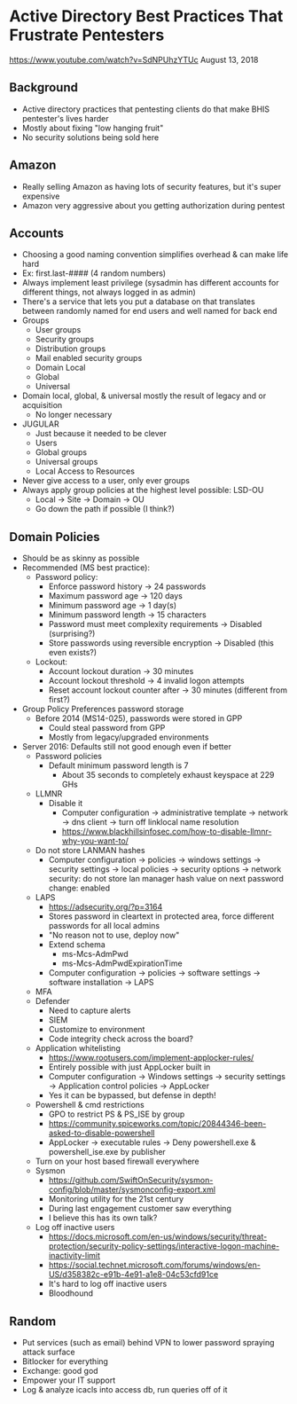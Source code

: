 # Active Directory Best Practices That Frustrate Pentesters
https://www.youtube.com/watch?v=SdNPUhzYTUc
August 13, 2018

## Background
* Active directory practices that pentesting clients do that make BHIS pentester's lives harder
* Mostly about fixing "low hanging fruit"
* No security solutions being sold here

## Amazon
* Really selling Amazon as having lots of security features, but it's super expensive
* Amazon very aggressive about you getting authorization during pentest

## Accounts
* Choosing a good naming convention simplifies overhead & can make life hard
* Ex: first.last-#### (4 random numbers)
* Always implement least privilege (sysadmin has different accounts for different things, not
always logged in as admin)
* There's a service that lets you put a database on that translates between randomly named
for end users and well named for back end
* Groups
  * User groups
  * Security groups
  * Distribution groups
  * Mail enabled security groups
  * Domain Local
  * Global
  * Universal
* Domain local, global, & universal mostly the result of legacy and or acquisition
  * No longer necessary
* JUGULAR
  * Just because it needed to be clever
  * Users
  * Global groups
  * Universal groups
  * Local Access to Resources
* Never give access to a user, only ever groups
* Always apply group policies at the highest level possible: LSD-OU
  * Local -> Site -> Domain -> OU
  * Go down the path if possible (I think?)

## Domain Policies
* Should be as skinny as possible
* Recommended (MS best practice):
  * Password policy:
    * Enforce password history                    -> 24 passwords
    * Maximum password age                        -> 120 days
    * Minimum password age                        -> 1 day(s)
    * Minimum password length                     -> 15 characters
    * Password must meet complexity requirements  -> Disabled (surprising?)
    * Store passwords using reversible encryption -> Disabled (this even exists?)
  * Lockout:
    * Account lockout duration                    -> 30 minutes
    * Account lockout threshold                   -> 4 invalid logon attempts
    * Reset account lockout counter after         -> 30 minutes (different from first?)
* Group Policy Preferences password storage
  * Before 2014 (MS14-025), passwords were stored in GPP
    * Could steal password from GPP
    * Mostly from legacy/upgraded environments
* Server 2016: Defaults still not good enough even if better
  * Password policies
    * Default minimum password length is 7
      * About 35 seconds to completely exhaust keyspace at 229 GHs
  * LLMNR
    * Disable it
      * Computer configuration -> administrative template -> network -> dns client ->
        turn off linklocal name resolution
      * https://www.blackhillsinfosec.com/how-to-disable-llmnr-why-you-want-to/
  * Do not store LANMAN hashes
    * Computer configuration -> policies -> windows settings -> security settings -> local
      policies -> security options -> network security: do not store lan manager hash value on
      next password change: enabled
  * LAPS
    * https://adsecurity.org/?p=3164
    * Stores password in cleartext in protected area, force different passwords for all local admins
    * "No reason not to use, deploy now"
    * Extend schema
      * ms-Mcs-AdmPwd
      * ms-Mcs-AdmPwdExpirationTime
    * Computer configuration -> policies -> software settings -> software installation -> LAPS
  * MFA
  * Defender
    * Need to capture alerts
    * SIEM
    * Customize to environment
    * Code integrity check across the board?
  * Application whitelisting
    * https://www.rootusers.com/implement-applocker-rules/
    * Entirely possible with just AppLocker built in
    * Computer configuration -> Windows settings -> security settings -> Application control
      policies -> AppLocker
    * Yes it can be bypassed, but defense in depth!
  * Powershell & cmd restrictions
    * GPO to restrict PS & PS_ISE by group
    * https://community.spiceworks.com/topic/20844346-been-asked-to-disable-powershell
    * AppLocker -> executable rules -> Deny powershell.exe & powershell_ise.exe by publisher
  * Turn on your host based firewall everywhere
  * Sysmon
    * https://github.com/SwiftOnSecurity/sysmon-config/blob/master/sysmonconfig-export.xml
    * Monitoring utility for the 21st century
    * During last engagement customer saw everything
    * I believe this has its own talk?
  * Log off inactive users
    * https://docs.microsoft.com/en-us/windows/security/threat-protection/security-policy-settings/interactive-logon-machine-inactivity-limit
    * https://social.technet.microsoft.com/forums/windows/en-US/d358382c-e91b-4e91-a1e8-04c53cfd91ce
    * It's hard to log off inactive users
    * Bloodhound

## Random
* Put services (such as email) behind VPN to lower password spraying attack surface
* Bitlocker for everything
* Exchange: good god
* Empower your IT support
* Log & analyze icacls into access db, run queries off of it
